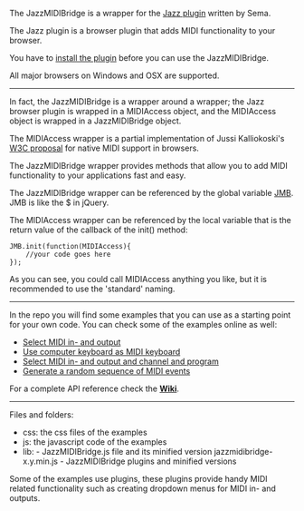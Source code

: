 The JazzMIDIBridge is a wrapper for the [Jazz plugin](http://jazz-soft.net/) written by Sema. 

The Jazz plugin is a browser plugin that adds MIDI functionality to your browser.

You have to [install the plugin](http://jazz-soft.net/download/) before you can use the JazzMIDIBridge. 

All major browsers on Windows and OSX are supported.

***

In fact, the JazzMIDIBridge is a wrapper around a wrapper; the Jazz browser plugin is wrapped in a MIDIAccess object, and the MIDIAccess object  is wrapped in a JazzMIDIBridge object.

The MIDIAccess wrapper is a partial implementation of Jussi Kalliokoski's [W3C proposal]( https://gist.github.com/1752949) for native MIDI support in browsers.

The JazzMIDIBridge wrapper provides methods that allow you to add MIDI functionality to your applications fast and easy.

The JazzMIDIBridge wrapper can be referenced by the global variable [JMB](https://github.com/abudaan/JazzMIDIBridge/wiki/JMB). JMB is like the $ in jQuery.

The MIDIAccess wrapper can be referenced by the local variable that is the return value of the callback of the init() method:

```
JMB.init(function(MIDIAccess){
	//your code goes here
});
```

As you can see, you could call MIDIAccess anything you like, but it is recommended to use the 'standard' naming.

***

In the repo you will find some examples that you can use as a starting point for your own code. You can check some of the examples online as well:
* [Select MIDI in- and output](http://abumarkub.net/jazzmidibridge/example2-input-output.html)
* [Use computer keyboard as MIDI keyboard](http://abumarkub.net/jazzmidibridge/example3-computer-keyboard.html)
* [Select MIDI in- and output and channel and program](http://abumarkub.net/jazzmidibridge/example4-channel-program.html)
* [Generate a random sequence of MIDI events](http://abumarkub.net/jazzmidibridge/example5-random-sequence.html)

For a complete API reference check the [**Wiki**](https://github.com/abudaan/JazzMIDIBridge/wiki).

***

Files and folders:
* css: the css files of the examples
* js: the javascript code of the examples
* lib: 
       - JazzMIDIBridge.js file and its minified version jazzmidibridge-x.y.min.js
       - JazzMIDIBridge plugins and minified versions
      
Some of the examples use plugins, these plugins provide handy MIDI related functionality such as creating dropdown menus for MIDI in- and outputs.
